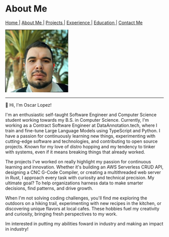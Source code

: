 # About Me
[ Home ](README.md) | [ About Me ](aboutme.md) | [ Projects ](projects.md) | [ Experience ](experience.md) | [ Education ](education.md) | [ Contact Me ](contactMe.md)

![Oscar Lopez](assets/images/profile_linkedin.jpeg)

---
👋 Hi, I'm Oscar Lopez!

I'm an enthusiastic self-taught Software Engineer and Computer Science student working towards my B.S. in Computer Science. Currently, I'm working as a Contract Software Engineer at DataAnnotation.tech, where I train and fine-tune Large Language Models using TypeScript and Python. I have a passion for continuously learning new things, experimenting with cutting-edge software and technologies, and contributing to open source projects. Known for my love of distro hopping and my tendency to tinker with systems, even if it means breaking things that already worked.

The projects I've worked on really highlight my passion for continuous learning and innovation. Whether it's building an AWS Serverless CRUD API, designing a CNC G-Code Compiler, or creating a multithreaded web server in Rust, I approach every task with curiosity and technical precision. My ultimate goal? To help organizations harness data to make smarter decisions, find patterns, and drive growth.

When I'm not solving coding challenges, you'll find me exploring the outdoors on a hiking trail, experimenting with new recipes in the kitchen, or discovering unique flavors at local cafes. These hobbies fuel my creativity and curiosity, bringing fresh perspectives to my work.

Im interested in putting my abilities foward in industry and making an impact in industry!



